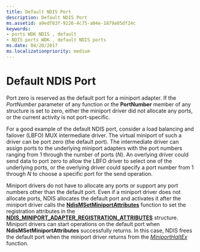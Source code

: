 ```yaml
---
title: Default NDIS Port
description: Default NDIS Port
ms.assetid: a9edf83f-9226-4c75-a04e-1879a05df24c
keywords:
- ports WDK NDIS , default
- NDIS ports WDK , default NDIS ports
ms.date: 04/20/2017
ms.localizationpriority: medium
---
```


# Default NDIS Port





Port zero is reserved as the default port for a miniport adapter. If the *PortNumber* parameter of any function or the **PortNumber** member of any structure is set to zero, either the miniport driver did not allocate any ports, or the current activity is not port-specific.

For a good example of the default NDIS port, consider a load balancing and failover (LBFO) MUX intermediate driver. The virtual miniport of such a driver can be port zero (the default port). The intermediate driver can assign ports to the underlying miniport adapters with the port numbers ranging from 1 through the number of ports (*N*). An overlying driver could send data to port zero to allow the LBFO driver to select one of the underlying ports, or the overlying driver could specify a port number from 1 through *N* to choose a specific port for the send operation.

Miniport drivers do not have to allocate any ports or support any port numbers other than the default port. Even if a miniport driver does not allocate ports, NDIS allocates the default port and activates it after the miniport driver calls the [**NdisMSetMiniportAttributes**](https://docs.microsoft.com/windows-hardware/drivers/ddi/content/ndis/nf-ndis-ndismsetminiportattributes) function to set the registration attributes in the [**NDIS\_MINIPORT\_ADAPTER\_REGISTRATION\_ATTRIBUTES**](https://docs.microsoft.com/windows-hardware/drivers/ddi/content/ndis/ns-ndis-_ndis_miniport_adapter_registration_attributes) structure. Miniport drivers can start operations on the default port when **NdisMSetMiniportAttributes** successfully returns. In this case, NDIS frees the default port when the miniport driver returns from the [*MiniportHaltEx*](https://docs.microsoft.com/windows-hardware/drivers/ddi/content/ndis/nc-ndis-miniport_halt) function.

 

 





